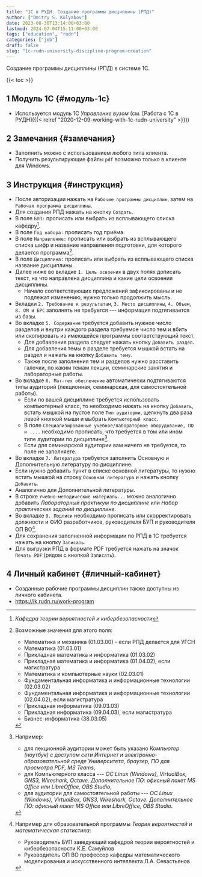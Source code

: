 ```yaml
---
title: "1С в РУДН. Создание программы дисциплины (РПД)"
author: ["Dmitry S. Kulyabov"]
date: 2023-08-30T13:14:00+03:00
lastmod: 2024-07-04T15:11:00+03:00
tags: ["education", "rudn"]
categories: ["job"]
draft: false
slug: "1c-rudn-university-discipline-program-creation"
---
```


Создание программы дисциплины (РПД) в системе 1С.

<!--more-->

{{< toc >}}


## <span class="section-num">1</span> Модуль 1С {#модуль-1с}

-   Используется модуль 1С _Управление вузом_ (см. [Работа с 1С в РУДН]({{< relref "2020-12-09-working-with-1c-rudn-university" >}}))


## <span class="section-num">2</span> Замечания {#замечания}

-   Заполнить можно с использованием любого типа клиента.
-   Получить результирующие файлы `pdf` возможно только в клиенте для Windows.


## <span class="section-num">3</span> Инструкция {#инструкция}

-   После авторизации нажать на  `Рабочие программы дисциплин`, затем на `Рабочая программа дисциплины`.
-   Для создания РПД нажать на кнопку `Создать`.
-   В поле `БУП:` прописать или выбрать из всплывающего списка кафедру[^fn:1].
-   В поле `Год набора:` прописать год приёма.
-   В поле `Направление:` прописать или выбрать из всплывающего списка шифр и название направления подготовки, для которого делается программа[^fn:2].
-   В поле `Дисциплина:` прописать или выбрать из всплывающего списка название дисциплины.
-   Далее ниже во вкладке `1. Цель освоения` в двух полях дописать текст, на что направлена дисциплина и какие цели освоения дисциплины.
    -   Начало соответствующих предложений зафиксированы и не подлежат изменению, нужно только продолжить мысль.
-   Вкладки `2. Требование к результатам`, `3. Место дисциплины`, `4. Объем`, `8. ОМ и БРС` заполнять не требуется --- информация подтягивается из базы.
-   Во вкладке `5. Содержание` требуется добавить нужное число разделов и внутри каждого раздела требуемое число тем и вбить или скопировать из имеющейся программы соответствующий текст.
    -   Для добавления раздела следует нажать кнопку `Добавить раздел`.
    -   Для добавления темы в разделе требуется мышкой встать на раздел и нажать на кнопку `Добавить тему`.
    -   Также после заполнения тем и разделов нужно расставить галочки, по каким темам лекции, семинарские занятия и лабораторные работы.
-   Во вкладке `6. Мат-тех обеспечение` автоматически подтягиваются типы аудиторий (лекционная, семинарская, для самостоятельной работы).
    -   Если по вашей дисциплине требуется использовать компьютерный класс, то необходимо нажать на кнопку `Добавить`, встать мышкой на пустое поле `Тип аудитории`, щелкнуть два раза левой кнопкой мыши и выбрать `Компьютерный класс`.
    -   В поле `Специализированные учебное/лабораторное оборудование, ПО и ....` необходимо прописать, что требуется в том или ином типе аудитории по дисциплине[^fn:3].
    -   Если для семинарской аудитории вам ничего не требуется, то поле не заполняете.
-   Во вкладке `7. Литература` требуется заполнить Основную и Дополнительную литературу по дисциплине.
-   Если нужно добавить пункт в списке основной литературы, то нужно встать мышкой на строку `Основная литература` и нажать кнопку `Добавить`.
-   Аналогично для Дополнительной литературы.
-   В строке `Учебно-методические материалы...` можно аналогично добавить _Лабораторный практикум по дисциплине_ или _Набор практических заданий по дисциплине_.
-   Во вкладке `9. Подписи` необходимо прописать или скорректировать должности и ФИО разработчиков, руководителя БУП и руководителя ОП ВО[^fn:4].
-   Для сохранения заполненной информации по РПД в 1С требуется нажать на кнопку `Записать`.
-   Для выгрузки РПД в формате PDF требуется нажать на значок `Печать PDF` (рядом с кнопкой `Записать`).


## <span class="section-num">4</span> Личный кабинет {#личный-кабинет}

-   Созданные рабочие программы дисциплин также доступны из личного кабинета.
-   <https://lk.rudn.ru/work-program>

[^fn:1]: _Кафедра теории вероятностей и кибербезопасности_
[^fn:2]: Возможные значения для этого поля:

    -   Математика и механика (01.03.00) - если РПД делается для УГСН
    -   Математика (01.03.01)
    -   Прикладная математика и информатика (01.03.02)
    -   Прикладная математика и информатика (01.04.02), если магистратура
    -   Математика и компьютерные науки (02.03.01)
    -   Фундаментальная информатика и информационные технологии (02.03.02)
    -   Фундаментальная информатика и информационные технологии (02.04.02), если магистратура
    -   Прикладная информатика (09.03.03)
    -   Прикладная информатика (09.04.03), если магистратура
    -   Бизнес-информатика (38.03.05)
[^fn:3]: Например:

    -   для лекционной аудитории может быть указано _Компьютер (ноутбук) с доступом  сети Интернет и электронно-образовательной среде Университета, браузер, ПО для просмотра PDF, MS Teams_,
    -   для Компьютерного класса --- _ОС Linux (Windows), VirtualBox, GNS3, Wireshark, Octave. Дополнительное ПО: офисный пакет MS Office или LibreOffice, OBS Studio_,
    -   для аудитории для самостоятельной работы --- _ОС Linux (Windows), VirtualBox, GNS3, Wireshark, Octave. Дополнительное ПО: офисный пакет MS Office или LibreOffice, OBS Studio_.
[^fn:4]: Например для образовательной программы _Теория вероятностей и математическая статистика_:

    -   Руководитель БУП заведующий кафедрой теории вероятностей и кибербезопасности К.Е. Самуйлов
    -   Руководитель ОП ВО профессор кафедры математического моделирования и искусственного интеллекта Л.А. Севастьянов
